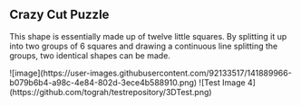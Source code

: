 <h2>Crazy Cut Puzzle</h2>
<p>This shape is essentially made up of twelve little squares. By splitting it up into two groups of 6 squares and drawing a continuous line splitting the groups, two identical shapes can be made.</p>
![image](https://user-images.githubusercontent.com/92133517/141889966-b079b6b4-a98c-4e84-802d-3ece4b588910.png)
![Test Image 4](https://github.com/tograh/testrepository/3DTest.png)
